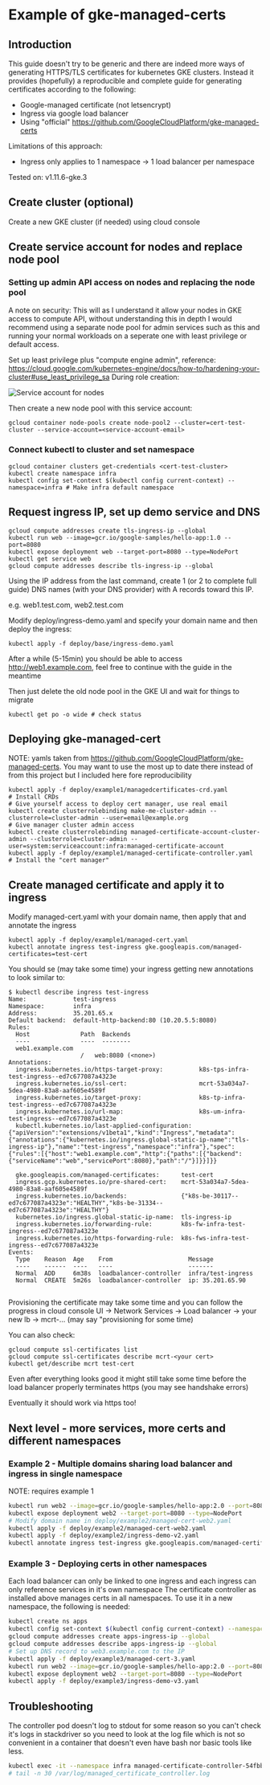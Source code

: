 # Example of gke-managed-certs

## Introduction

This guide doesn't try to be generic and there are indeed more ways of generating HTTPS/TLS 
certificates for kubernetes GKE clusters. Instead it provides (hopefully) a reproducible and 
complete guide for generating certificates according to the following:
* Google-managed certificate (not letsencrypt)
* Ingress via google load balancer
* Using "official" https://github.com/GoogleCloudPlatform/gke-managed-certs

Limitations of this approach:
* Ingress only applies to 1 namespace -> 1 load balancer per namespace

Tested on: v1.11.6-gke.3

## Create cluster (optional)

Create a new GKE cluster (if needed) using cloud console

## Create service account for nodes and replace node pool

### Setting up admin API access on nodes and replacing the node pool

A note on security: This will as I understand it allow your nodes in GKE access to compute API,
without understanding this in depth I would recommend using a separate node pool for admin services 
such as this and running your normal workloads on a seperate one with least privilege or default access.

Set up least privilege plus "compute engine admin", reference: https://cloud.google.com/kubernetes-engine/docs/how-to/hardening-your-cluster#use_least_privilege_sa
During role creation:

![Service account for nodes](images/create-service-account.png "Service account for nodes")

Then create a new node pool with this service account:

`gcloud container node-pools create node-pool2 --cluster=cert-test-cluster --service-account=<service-account-email>`

### Connect kubectl to cluster and set namespace

```
gcloud container clusters get-credentials <cert-test-cluster>
kubectl create namespace infra
kubectl config set-context $(kubectl config current-context) --namespace=infra # Make infra default namespace
```

## Request ingress IP, set up demo service and DNS
```
gcloud compute addresses create tls-ingress-ip --global
kubectl run web --image=gcr.io/google-samples/hello-app:1.0 --port=8080
kubectl expose deployment web --target-port=8080 --type=NodePort
kubectl get service web
gcloud compute addresses describe tls-ingress-ip --global

```

Using the IP address from the last command, create 1 (or 2 to complete full guide) DNS names (with your DNS provider) 
with A records toward this IP.

e.g. web1.test.com, web2.test.com

Modify deploy/ingress-demo.yaml and specify your domain name and then deploy the ingress:

`kubectl apply -f deploy/base/ingress-demo.yaml`

After a while (5-15min) you should be able to access http://web1.example.com, feel free to continue with the guide 
in the meantime

Then just delete the old node pool in the GKE UI and wait for things to migrate

`kubectl get po -o wide # check status` 

## Deploying gke-managed-cert

NOTE: yamls taken from https://github.com/GoogleCloudPlatform/gke-managed-certs. You may want to use the most up to 
date there instead of from this project but I included here fore reproducibility 

```
kubectl apply -f deploy/example1/managedcertificates-crd.yaml          # Install CRDs
# Give yourself access to deploy cert manager, use real email 
kubectl create clusterrolebinding make-me-cluster-admin --clusterrole=cluster-admin --user=email@example.org
# Give manager cluster admin access 
kubectl create clusterrolebinding managed-certificate-account-cluster-admin --clusterrole=cluster-admin --user=system:serviceaccount:infra:managed-certificate-account      
kubectl apply -f deploy/example1/managed-certificate-controller.yaml   # Install the "cert manager"
```

## Create managed certificate and apply it to ingress

Modify managed-cert.yaml with your domain name, then apply that and annotate the ingress
```
kubectl apply -f deploy/example1/managed-cert.yaml
kubectl annotate ingress test-ingress gke.googleapis.com/managed-certificates=test-cert 
```

You should se (may take some time) your ingress getting new annotations to look similar to:

```
$ kubectl describe ingress test-ingress
Name:             test-ingress
Namespace:        infra
Address:          35.201.65.x
Default backend:  default-http-backend:80 (10.20.5.5:8080)
Rules:
  Host              Path  Backends
  ----              ----  --------
  web1.example.com  
                    /   web:8080 (<none>)
Annotations:
  ingress.kubernetes.io/https-target-proxy:          k8s-tps-infra-test-ingress--ed7c677087a4323e
  ingress.kubernetes.io/ssl-cert:                    mcrt-53a034a7-5dea-4980-83a8-aaf605e4589f
  ingress.kubernetes.io/target-proxy:                k8s-tp-infra-test-ingress--ed7c677087a4323e
  ingress.kubernetes.io/url-map:                     k8s-um-infra-test-ingress--ed7c677087a4323e
  kubectl.kubernetes.io/last-applied-configuration:  {"apiVersion":"extensions/v1beta1","kind":"Ingress","metadata":{"annotations":{"kubernetes.io/ingress.global-static-ip-name":"tls-ingress-ip"},"name":"test-ingress","namespace":"infra"},"spec":{"rules":[{"host":"web1.example.com","http":{"paths":[{"backend":{"serviceName":"web","servicePort":8080},"path":"/"}]}}]}}

  gke.googleapis.com/managed-certificates:      test-cert
  ingress.gcp.kubernetes.io/pre-shared-cert:    mcrt-53a034a7-5dea-4980-83a8-aaf605e4589f
  ingress.kubernetes.io/backends:               {"k8s-be-30117--ed7c677087a4323e":"HEALTHY","k8s-be-31334--ed7c677087a4323e":"HEALTHY"}
  kubernetes.io/ingress.global-static-ip-name:  tls-ingress-ip
  ingress.kubernetes.io/forwarding-rule:        k8s-fw-infra-test-ingress--ed7c677087a4323e
  ingress.kubernetes.io/https-forwarding-rule:  k8s-fws-infra-test-ingress--ed7c677087a4323e
Events:
  Type    Reason  Age    From                     Message
  ----    ------  ----   ----                     -------
  Normal  ADD     6m38s  loadbalancer-controller  infra/test-ingress
  Normal  CREATE  5m26s  loadbalancer-controller  ip: 35.201.65.90


```

Provisioning the certificate may take some time and you can follow the progress in cloud console UI ->  Network Services -> Load balancer -> your new lb -> mcrt-... (may say "provisioning for some time)

You can also check:
```
gcloud compute ssl-certificates list
gcloud compute ssl-certificates describe mcrt-<your cert>
kubectl get/describe mcrt test-cert
```

Even after everything looks good it might still take some time before the load balancer properly terminates https 
(you may see handshake errors)

Eventually it should work via https too!

## Next level - more services, more certs and different namespaces

### Example 2 - Multiple domains sharing load balancer and ingress in single namespace

NOTE: requires example 1 

```bash
kubectl run web2 --image=gcr.io/google-samples/hello-app:2.0 --port=8080
kubectl expose deployment web2 --target-port=8080 --type=NodePort
# Modify domain name in deploy/example2/managed-cert-web2.yaml
kubectl apply -f deploy/example2/managed-cert-web2.yaml
kubectl apply -f deploy/example2/ingress-demo-v2.yaml
kubectl annotate ingress test-ingress gke.googleapis.com/managed-certificates=test-cert,web2-cert

```

### Example 3 - Deploying certs in other namespaces

Each load balancer can only be linked to one ingress and each ingress can only reference services in it's own namespace
The certificate controller as installed above manages certs in all namespaces. To use it in a new namespace, the 
following is needed:

```bash
kubectl create ns apps
kubectl config set-context $(kubectl config current-context) --namespace=apps
gcloud compute addresses create apps-ingress-ip --global                 # Request IP
gcloud compute addresses describe apps-ingress-ip --global               # Get IP
# Set up DNS record to web3.example.com to the IP
kubectl apply -f deploy/example3/managed-cert-3.yaml                     # Define cert to reference in ingress
kubectl run web2 --image=gcr.io/google-samples/hello-app:2.0 --port=8080 # Create a new "web2" in apps namespace
kubectl expose deployment web2 --target-port=8080 --type=NodePort
kubectl apply -f deploy/example3/ingress-demo-v3.yaml                    # incl. cert annotation, triggers complete setup
``` 

## Troubleshooting

The controller pod doesn't log to stdout for some reason so you can't check it's logs in stackdriver so you need to 
look at the log file which is not so convenient in a container that doesn't even have bash nor basic tools like less.

```bash
kubectl exec -it --namespace infra managed-certificate-controller-54fbb9cf78-74jxl -- /bin/sh
# tail -n 30 /var/log/managed_certificate_controller.log

```